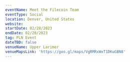 ```yaml
---
eventName: Meet the Filecoin Team
eventType: Social
location: Denver, United States
website: 
startDate: 02/28/2023
endDate: 02/28/2023
tag: PLN Event
dateTBD: false
venueName: Upper Larimer
venueMapsLink: 'https://goo.gl/maps/VgRMRxWxT1DKuGBN8'
---
```


